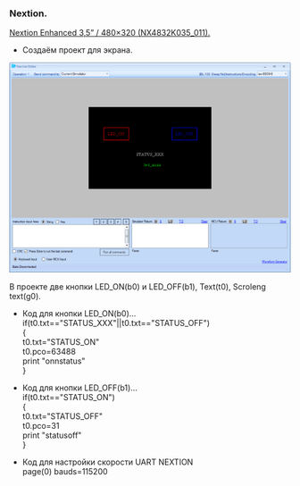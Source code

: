 ###   Nextion.  

[Nextion Enhanced 3,5” / 480×320 (NX4832K035_011).](https://amperka.ru/product/display-nextion-enhanced-nx4832k035) 
 
* Создаём проект для экрана.  

![alt-текст](https://github.com/PivnevNikolay/PSOC_CY8CKIT-049-41/blob/master/PSOC_CY8CKIT-049-42/002_UART_NEXTION/FOTO/n_01.jpg "")  

В проекте две кнопки LED_ON(b0) и LED_OFF(b1), Text(t0), Scroleng text(g0).  
* Код для кнопки LED_ON(b0)...  
if(t0.txt=="STATUS_XXX"||t0.txt=="STATUS_OFF")  
{  
  t0.txt="STATUS_ON"  
  t0.pco=63488  
  print "onnstatus"  
}  
* Код для кнопки LED_OFF(b1)...  
if(t0.txt=="STATUS_ON")  
{  
  t0.txt="STATUS_OFF"  
  t0.pco=31  
  print "statusoff"  
}  

* Код для настройки скорости UART NEXTION  
page(0) bauds=115200  
 

